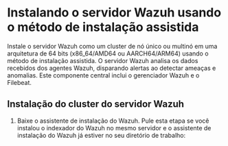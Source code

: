 # Instalando o servidor Wazuh usando o método de instalação assistida

Instale o servidor Wazuh como um cluster de nó único ou multinó em uma arquitetura de 64 bits (x86_64/AMD64 ou AARCH64/ARM64) usando o método de instalação assistida. O servidor Wazuh analisa os dados recebidos dos agentes Wazuh, disparando alertas ao detectar ameaças e anomalias. Este componente central inclui o gerenciador Wazuh e o Filebeat.

## Instalação do cluster do servidor Wazuh

1. Baixe o assistente de instalação do Wazuh. Pule esta etapa se você instalou o indexador do Wazuh no mesmo servidor e o assistente de instalação do Wazuh já estiver no seu diretório de trabalho:
